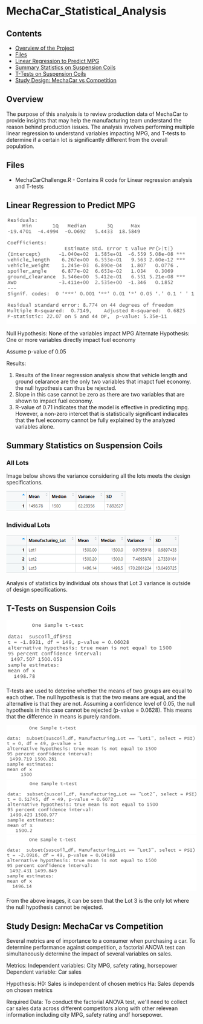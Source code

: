 # MechaCar_Statistical_Analysis

## Contents
- [Overview of the Project](#overview)
- [Files](#files)
- [Linear Regression to Predict MPG](#linear-regression-to-predict-mpg)
- [Summary Statistics on Suspension Coils](#summary-statistics-on-suspension-coils)
- [T-Tests on Suspension Coils](#t-tests-on-suspension-coils)
- [Study Design: MechaCar vs Competition](#study-design-mechacar-vs-competition)

## Overview
The purpose of this analysis is to review production data of MechaCar to provide insights that may help the manufacturing team understand the reason behind production issues. The analysis involves performing multiple linear regression to understand variables impacting MPG, and T-tests to determine if a certain lot is significantly different from the overall population.

## Files
- MechaCarChallenge.R - Contains R code for Linear regression analysis and T-tests

## Linear Regression to Predict MPG
![Linear Regression Analysis](Linear_Regression_Results.png)

Null Hypothesis: None of the variables impact MPG
Alternate Hypothesis: One or more variables directly impact fuel economy

Assume p-value of 0.05

Results:

1. Results of the linear regression analysis show that vehicle length and ground celarance are the only two variables that imapct fuel economy. the null hypothesis can thus be rejected.
2. Slope in this case cannot be zero as there are two variables that are shown to impact fuel economy. 
3. R-value of 0.71 indicates that the model is effective in predicting mpg. However, a non-zero intercet that is statistically significant indiacates that the fuel economy cannot be fully explained by the analyzed variables alone.

## Summary Statistics on Suspension Coils

### All Lots
Image below shows the variance considering all the lots meets the design specifications.

![Total Summary](Total_Summary.png)

### Individual Lots

![Lots Summary](Lot_Summary.png)

Analysis of statistics by individual ots shows that Lot 3 variance is outside of design specifications. 

## T-Tests on Suspension Coils

![T-Test All Lots](T_Test_All.png)

T-tests are used to deterine whether the means of two groups are equal to each other. The null hypothesis is that the two means are equal, and the alternative is that they are not. Assuming a confidence level of 0.05, the null hypothesis in this case cannot be rejected (p-value = 0.0628). This means that the difference in means is purely random.

![T-Test Lot 1](T_Test_Lot1.png)
![T-Test Lot 2](T_Test_Lot2.png)
![T-Test Lot 3](T_Test_Lot3.png)

From the above images, it can be seen that the Lot 3 is the only lot where the null hypothesis cannot be rejected. 

## Study Design: MechaCar vs Competition
Several metrics are of importance to a consumer when purchasing a car. To determine performance against competition, a factorial ANOVA test can simultaneously determine the impact of several variables on sales.

Metrics:
Independent variables: City MPG, safety rating, horsepower
Dependent variable: Car sales

Hypothesis:
H0: Sales is independent of chosen metrics
Ha: Sales depends on chosen metrics

Required Data:
To conduct the factorial ANOVA test, we'll need to collect car sales data across different competitors along with other relevean information including city MPG, safety rating andf horsepower.  




